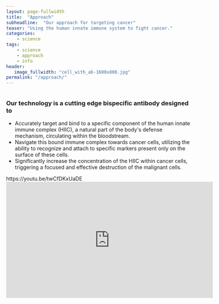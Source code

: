 ```yaml
---
layout: page-fullwidth
title:  "Approach"
subheadline:  "Our approach for targeting cancer"
teaser: "Using the human innate immune system to fight cancer."
categories:
    - science
tags:
    - science
    - approach
    - info
header:
   image_fullwidth: "cell_with_ab-1600x800.jpg"
permalink: "/approach/"
---
```

<img src="{{ site.urlimg }}Antibody-HIIC-MOA-non-confidential.jpg" alt="" />

<div class="panel mission-panel">

<h3>Our technology is a cutting edge bispecific antibody designed to</h3>
<ul>
<li>Accurately target and bind to a specific component of the human innate immune complex (HIIC), a natural part of the body's defense mechanism, circulating within the bloodstream.</li>
<li>Navigate this bound immune complex towards cancer cells, utilizing the ability to recognize and attach to specific markers present only on the surface of these cells.</li>
<li>Significantly increase the concentration of the HIIC within cancer cells, triggering a focused and effective destruction of the malignant cells.</li>
</ul>

</div>
https://youtu.be/twCfDKxUaDE
<article itemprop="video" itemscope itemtype="http://schema.org/VideoObject">
    <div class="flex-video">
        <iframe width="560" height="315" src="https://www.youtube.com/embed/ullCwHLn6MQ?si=Atv9BgW4zOmt5-3k&rel=0" title="YouTube video player" frameborder="0" allow="accelerometer; autoplay; clipboard-write; encrypted-media; gyroscope; picture-in-picture; web-share" referrerpolicy="strict-origin-when-cross-origin" allowfullscreen></iframe>
    </div>
</article>

